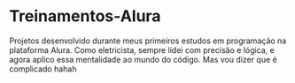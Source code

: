 # Treinamentos-Alura
Projetos desenvolvido durante meus primeiros estudos em programação na plataforma Alura. Como eletricista, sempre lidei com precisão e lógica, e agora aplico essa mentalidade ao mundo do código. Mas vou dizer que é complicado hahah
